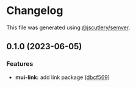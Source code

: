 # Changelog

This file was generated using [@jscutlery/semver](https://github.com/jscutlery/semver).

## 0.1.0 (2023-06-05)


### Features

* **mui-link:** add link package ([dbcf569](https://github.com/Availity/element/commit/dbcf569191cd0525b2c474eab0d2b487feb473ee))
